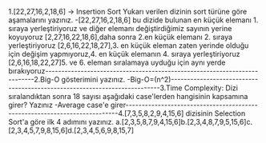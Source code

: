  
1.[22,27,16,2,18,6] -> Insertion Sort Yukarı verilen dizinin sort türüne göre aşamalarını yazınız. -[22,27,16,2,18,6] bu dizide bulunan en küçük elemanı 1. sıraya yerleştiriyoruz ve diğer elemanı değiştirdiğimiz sayının yerine koyuyoruz [2,27,16,22,18,6],daha sonra 2.en küçük elemanı 2. sıraya yerleştiriyoruz [2,6,16,22,18,27],3. en küçük eleman zaten yerinde olduğu için değişim yapmıyoruz,4. en küçük elemanın 4. sıraya yerleştiriyoruz [2,6,16,18,22,27]5. ve 6. eleman sıralamaya uyduğu için aynı yerde bırakıyoruz--------------------------------------------------------------------------2.Big-O gösterimini yazınız. -Big-O=(n^2)--------------------------------------------------------------------------3.Time Complexity: Dizi sıralandıktan sonra 18 sayısı aşağıdaki case'lerden hangisinin kapsamına girer? Yazınız -Average case'e girer---------------------------------------------------------------------------4.[7,3,5,8,2,9,4,15,6] dizisinin Selection Sort'a göre ilk 4 adımını yazınız. a.[2,3,5,8,7,9,4,15,6]b.[2,3,4,8,7,9,5,15,6]c.[2,3,4,5,7,9,8,15,6]d.[2,3,4,5,6,9,8,15,7]
